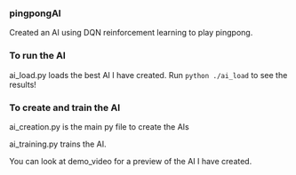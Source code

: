 ### pingpongAI
Created an AI using DQN reinforcement learning to play pingpong.

### To run the AI
ai_load.py loads the best AI I have created. Run `python ./ai_load` to see the results! 


### To create and train the AI
ai_creation.py is the main py file to create the AIs 

ai_training.py trains the AI. 

You can look at demo_video for a preview of the AI I have created. 
